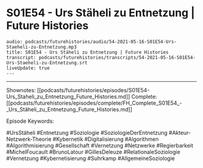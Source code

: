 # S01E54 - Urs Stäheli zu Entnetzung | Future Histories

```audio-note
audio: podcasts/futurehistories/audio/54-2021-05-16-S01E54-Urs-Staeheli-zu-Entnetzung.mp3
title: S01E54 - Urs Stäheli zu Entnetzung | Future Histories
transcript: podcasts/futurehistories/transcripts/54-2021-05-16-S01E54-Urs-Staeheli-zu-Entnetzung.srt
liveUpdate: true
---

```
---

Shownotes: [[podcasts/futurehistories/episodes/S01E54-Urs_Staheli_zu_Entnetzung_Future_Histories.md]]
Complete: [[podcasts/futurehistories/episodes/complete/FH_Complete_S01E54_-_Urs_Stäheli_zu_Entnetzung_Future_Histories.md]]


Episode Keywords:

#UrsStäheli #Entnetzung #Soziologie #SoziologieDerEntnetzung #Akteur-Netzwerk-Theorie #Kybernetik #Digitalisierung #Algorithmen #Algorithmisierung #Gesellschaft #Vernetzung #Netzwerke #Regierbarkeit #MichelFoucault #BrunoLatour #GillesDeleuze #RelationaleSoziologie #Vernetzung #Kybernetisierung #Suhrkamp #AllgemeineSoziologie
